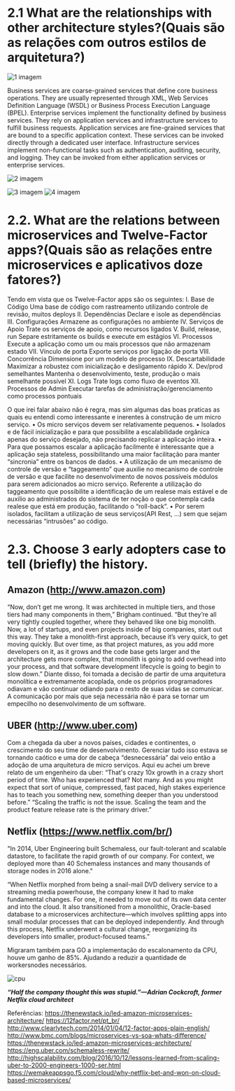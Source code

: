 # 2.1 What are the relationships with other architecture styles?(Quais são as relações com outros estilos de arquitetura?)
 
![1 imagem](https://user-images.githubusercontent.com/13456954/37304550-a8d067d6-2610-11e8-8e5c-e46cf08f4b4b.jpg)


Business services are coarse-grained services that define core business operations. They are usually represented through XML, Web Services Definition Language (WSDL) or Business Process Execution Language (BPEL).
Enterprise services implement the functionality defined by business services. They rely on application services and infrastructure services to fulfill business requests.
Application services are fine-grained services that are bound to a specific application context. These services can be invoked directly through a dedicated user interface.
Infrastructure services implement non-functional tasks such as authentication, auditing, security, and logging. They can be invoked from either application services or enterprise services.

 
 
![2 imagem](https://user-images.githubusercontent.com/13456954/37304552-a8fd8d88-2610-11e8-8c2e-86ee3163093b.jpg)
 
![3 imagem](https://user-images.githubusercontent.com/13456954/37304554-a92f6970-2610-11e8-911c-896c69d8feb9.png)
![4 imagem](https://user-images.githubusercontent.com/13456954/37304556-a95d15dc-2610-11e8-9003-1d89fb1c972e.png)




# 2.2. What are the relations between microservices and Twelve-Factor apps?(Quais são as relações entre microservices e aplicativos doze fatores?)

Tendo em vista que os Twelve-Factor apps são os seguintes:
I. Base de Código
Uma base de código com rastreamento utilizando controle de revisão, muitos deploys
II. Dependências
Declare e isole as dependências
III. Configurações
Armazene as configurações no ambiente
IV. Serviços de Apoio
Trate os serviços de apoio, como recursos ligados
V. Build, release, run
Separe estritamente os builds e execute em estágios
VI. Processos
Execute a aplicação como um ou mais processos que não armazenam estado
VII. Vínculo de porta
Exporte serviços por ligação de porta
VIII. Concorrência
Dimensione por um modelo de processo
IX. Descartabilidade
Maximizar a robustez com inicialização e desligamento rápido
X. Dev/prod semelhantes
Mantenha o desenvolvimento, teste, produção o mais semelhante possível
XI. Logs
Trate logs como fluxo de eventos
XII. Processos de Admin
Executar tarefas de administração/gerenciamento como processos pontuais

O que irei falar abaixo não é regra, mas sim algumas das boas praticas as quais eu entendi como interessante e inerentes à construção de um micro serviço.
•	Os micro serviços devem ser relativamente pequenos.
•	Isolados e de fácil inicialização e para que possibilite a escalabilidade orgânica apenas do serviço desejado, não precisando replicar a aplicação inteira.
•	Para que possamos escalar a aplicação facilmente é interessante que a aplicação seja stateless, possibilitando uma maior facilitação para manter  “sincronia” entre os bancos de dados.
•	A utilização de um mecanismo de controle de versão e “taggeamento” que auxilie no mecanismo de controle de versão e que facilite no desenvolvimento de novos possíveis módulos para serem adicionados ao micro serviço. Referente a utilização do taggeamento que possibilite a identificação de um realese mais estável e de auxilio ao administrados do sistema de ter noção o que contempla cada realese que está em produção, facilitando o “roll-back”.
•	Por serem isolados, facilitam a utilização de seus serviços(API Rest, ...) sem que sejam necessárias “intrusões” ao código.




# 2.3. Choose 3 early adopters case to tell (briefly) the history.

## Amazon (http://www.amazon.com)

“Now, don’t get me wrong. It was architected in multiple tiers, and those tiers had many components in them,” Brigham continued. “But they’re all very tightly coupled together, where they behaved like one big monolith. Now, a lot of startups, and even projects inside of big companies, start out this way. They take a monolith-first approach, because it’s very quick, to get moving quickly. But over time, as that project matures, as you add more developers on it, as it grows and the code base gets larger and the architecture gets more complex, that monolith is going to add overhead into your process, and that software development lifecycle is going to begin to slow down.”
Diante disso, foi tomada a decisão de partir de uma arquitetura monolítica e extremamente acoplada, onde os próprios programadores odiavam e vão continuar odiando para o resto de suas vidas se comunicar. A comunicação por mais que seja necessária não é para se tornar um empecilho no desenvolvimento de um software.

## UBER (http://www.uber.com)
Com a chegada da uber a novos países, cidades e continentes, o crescimento do seu time de desenvolvimento. Gerenciar tudo isso estava se tornando caótico e uma dor de cabeça “desnecessária” dai veio então a adoção de uma arquitetura de micro serviços. Aqui eu achei um breve relato de um engenheiro da uber: 
“That's crazy 10x growth in a crazy short period of time. Who has experienced that? Not many. And as you might expect that sort of unique, compressed, fast paced, high stakes experience has to teach you something new, something deeper than you understood before.”
“Scaling the traffic is not the issue. Scaling the team and the product feature release rate is the primary driver.”

## Netflix (https://www.netflix.com/br/)

"In 2014, Uber Engineering built Schemaless, our fault-tolerant and scalable datastore, to facilitate the rapid growth of our company. For context, we deployed more than 40 Schemaless instances and many thousands of storage nodes in 2016 alone."

“When Netflix morphed from being a snail-mail DVD delivery service to a streaming media powerhouse, the company knew it had to make fundamental changes. For one, it needed to move out of its own data center and into the cloud. It also transitioned from a monolithic, Oracle-based database to a microservices architecture—which involves splitting apps into small modular processes that can be deployed independently. And through this process, Netflix underwent a cultural change, reorganizing its developers into smaller, product-focused teams.”

Migraram também para GO a implementação do escalonamento da CPU, houve um ganho de 85%. Ajudando a reduzir a quantidade de workersnodes necessários. 


![cpu](https://user-images.githubusercontent.com/13456954/37305378-071392bc-2613-11e8-8b52-1149705ba8ae.png)


**_“Half the company thought this was stupid.”—Adrian Cockcroft, former Netflix cloud architect_**








Referências:
https://thenewstack.io/led-amazon-microservices-architecture/
https://12factor.net/pt_br/
http://www.clearlytech.com/2014/01/04/12-factor-apps-plain-english/
http://www.bmc.com/blogs/microservices-vs-soa-whats-difference/
https://thenewstack.io/led-amazon-microservices-architecture/
https://eng.uber.com/schemaless-rewrite/
http://highscalability.com/blog/2016/10/12/lessons-learned-from-scaling-uber-to-2000-engineers-1000-ser.html
https://wemakeappsgo.f5.com/cloud/why-netflix-bet-and-won-on-cloud-based-microservices/



